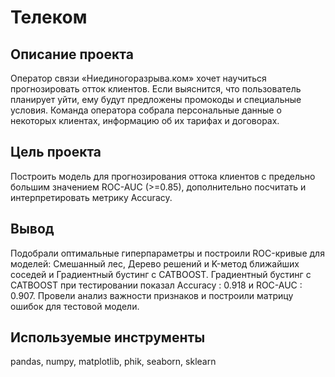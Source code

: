 # Телеком

## Описание проекта
Оператор связи «Ниединогоразрыва.ком» хочет научиться прогнозировать отток клиентов. Если выяснится, что пользователь планирует уйти, ему будут предложены промокоды и специальные условия. Команда оператора собрала персональные данные о некоторых клиентах, информацию об их тарифах и договорах.

## Цель проекта
Построить модель для прогнозирования оттока клиентов с предельно большим значением ROC-AUC (>=0.85), дополнительно посчитать и интерпретировать метрику Accuracy.

## Вывод
Подобрали оптимальные гиперпараметры и построили ROC-кривые для моделей: Смешанный лес, Дерево решений и K-метод ближайших соседей и Градиентный бустинг с CATBOOST.  Градиентный бустинг с CATBOOST при тестировании показал Accuracy :  0.918 и ROC-AUC :  0.907. Провели анализ важности признаков и построили матрицу ошибок для тестовой модели.

## Используемые инструменты
pandas, numpy, matplotlib, phik, seaborn, sklearn
